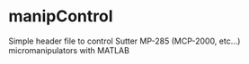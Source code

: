 # manipControl
Simple header file to control Sutter MP-285 (MCP-2000, etc...) micromanipulators with MATLAB
